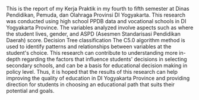 This is the report of my Kerja Praktik in my fourth to fifth semester at Dinas Pendidikan, Pemuda, dan Olahraga Provinsi DI Yogyakarta. 
This research was conducted using high school PPDB data and vocational schools in DI Yogyakarta Province. The variables analyzed involve 
aspects such as where the student lives, gender, and ASPD (Asesmen Standarisasi Pendidikan Daerah) score. Decision Tree classification
The C5.0 algorithm method is used to identify patterns and relationships between variables
at the student's choice. This research can contribute to understanding
more in-depth regarding the factors that influence students' decisions in selecting
secondary schools, and can be a basis for educational decision making in
policy level. Thus, it is hoped that the results of this research can help
improving the quality of education in DI Yogyakarta Province and providing direction for
students in choosing an educational path that suits their potential and goals.
